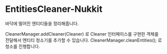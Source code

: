 # EntitiesCleaner-Nukkit
바닥에 떨어진 엔티티들을 정리해줍니다.


CleanerManager.addCleaner(Cleaner) 로 Cleaner 인터페이스를 구현한 객체를 전달해서 엔티티 청소기를 추가할 수 있습니다.
CleanerManager.cleanEntities(); 로 청소를 진행합니다.